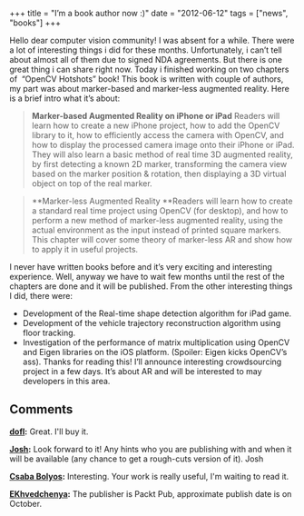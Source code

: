 +++
title =  "I’m a book author now :)"
date = "2012-06-12"
tags =  ["news", "books"]
+++

Hello dear computer vision community! I was absent for a while. There were a lot of interesting things i did for these months. Unfortunately, i can’t tell about almost all of them due to signed NDA agreements. But there is one great thing i can share right now. Today i finished working on two chapters of  “OpenCV Hotshots” book! This book is written with couple of authors, my part was about marker-based and marker-less augmented reality. Here is a brief intro what it’s about: 

> **Marker-based Augmented Reality on iPhone or iPad** Readers will learn how to create a new iPhone project, how to add the OpenCV library to it, how to efficiently access the camera with OpenCV, and how to display the processed camera image onto their iPhone or iPad. They will also learn a basic method of real time 3D augmented reality, by first detecting a known 2D marker, transforming the camera view based on the marker position & rotation, then displaying a 3D virtual object on top of the real marker.

> **Marker-less Augmented Reality **Readers will learn how to create a standard real time project using OpenCV (for desktop), and how to perform a new method of marker-less augmented reality, using the actual environment as the input instead of printed square markers. This chapter will cover some theory of marker-less AR and show how to apply it in useful projects.

I never have written books before and it’s very exciting and interesting experience. Well, anyway we have to wait few months until the rest of the chapters are done and it will be published. From the other interesting things I did, there were: 

  * Development of the Real-time shape detection algorithm for iPad game.
  * Development of the vehicle trajectory reconstruction algorithm using floor tracking.
  * Investigation of the performance of matrix multiplication using OpenCV and Eigen libraries on the iOS platform. (Spoiler: Eigen kicks OpenCV’s ass).
Thanks for reading this! I’ll announce interesting crowdsourcing project in a few days. It’s about AR and will be interested to may developers in this area.

## Comments

**[dofl](#1098 "2012-06-19 15:16:05"):** Great. I'll buy it.

**[Josh](#1245 "2012-07-03 11:13:21"):** Look forward to it! Any hints who you are publishing with and when it will be available (any chance to get a rough-cuts version of it). Josh

**[Csaba Bolyos](#1246 "2012-07-03 11:26:18"):** Interesting. Your work is really useful, I'm waiting to read it.

**[EKhvedchenya](#1259 "2012-07-04 08:40:03"):** The publisher is Packt Pub, approximate publish date is on October.

